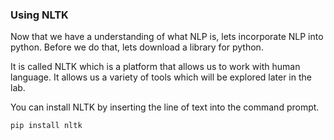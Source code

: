 <!--title={Using NLTK}-->

### Using NLTK

Now that we have a understanding of what NLP is, lets incorporate NLP into python. Before we do that, lets download a library for python. 

It is called NLTK which is a platform that allows us to work with human language. It allows us a variety of tools which will be explored later in the lab. 

You can install NLTK by inserting the line of text into the command prompt. 

```python
pip install nltk

```



